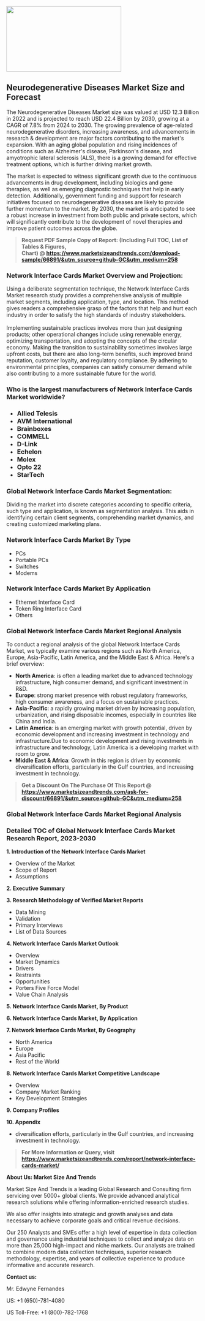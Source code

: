 <p><img class="alignnone size-medium wp-image-20088" src="https://ffe5etoiles.com/wp-content/uploads/2024/12/MST1-300x171.png" alt="" width="300" height="171" /></p><h2>Neurodegenerative Diseases Market Size and Forecast</h2><p>The Neurodegenerative Diseases Market size was valued at USD 12.3 Billion in 2022 and is projected to reach USD 22.4 Billion by 2030, growing at a CAGR of 7.8% from 2024 to 2030. The growing prevalence of age-related neurodegenerative disorders, increasing awareness, and advancements in research & development are major factors contributing to the market's expansion. With an aging global population and rising incidences of conditions such as Alzheimer's disease, Parkinson's disease, and amyotrophic lateral sclerosis (ALS), there is a growing demand for effective treatment options, which is further driving market growth.</p><p>The market is expected to witness significant growth due to the continuous advancements in drug development, including biologics and gene therapies, as well as emerging diagnostic techniques that help in early detection. Additionally, government funding and support for research initiatives focused on neurodegenerative diseases are likely to provide further momentum to the market. By 2030, the market is anticipated to see a robust increase in investment from both public and private sectors, which will significantly contribute to the development of novel therapies and improve patient outcomes across the globe.</p></p><blockquote id="" class=""><strong>Request PDF Sample Copy of Report: (Including Full TOC, List of Tables &amp; Figures, Chart)&nbsp;@&nbsp;<strong><a href="https://www.marketsizeandtrends.com/download-sample/66891/&utm_source=github-GC&utm_medium=258" target="_blank">https://www.marketsizeandtrends.com/download-sample/66891/&utm_source=github-GC&utm_medium=258</a></strong></strong></blockquote><h3 id="" class="">Network Interface Cards Market&nbsp;Overview and Projection:</h3><p id="" class="">Using a deliberate segmentation technique, the Network Interface Cards Market research study provides a comprehensive analysis of multiple market segments, including application, type, and location. This method gives readers a comprehensive grasp of the factors that help and hurt each industry in order to satisfy the high standards of industry stakeholders. <br /> <br />Implementing sustainable practices involves more than just designing products; other operational changes include using renewable energy, optimizing transportation, and adopting the concepts of the circular economy. Making the transition to sustainability sometimes involves large upfront costs, but there are also long-term benefits, such improved brand reputation, customer loyalty, and regulatory compliance. By adhering to environmental principles, companies can satisfy consumer demand while also contributing to a more sustainable future for the world.</p><h3 id="" class="">Who is the largest manufacturers of&nbsp;Network Interface Cards Market worldwide?</h3><h3 class=""><p><ul><li>Allied Telesis </li><li> AVM International </li><li> Brainboxes </li><li> COMMELL </li><li> D-Link </li><li> Echelon </li><li> Molex </li><li> Opto 22 </li><li> StarTech</li></ul></p></h3><h3 id="" class="">Global&nbsp;Network Interface Cards Market Segmentation:</h3><p id="" class="">Dividing the market into discrete categories according to specific criteria, such type and application, is known as segmentation analysis. This aids in identifying certain client segments, comprehending market dynamics, and creating customized marketing plans.</p><h3 id="" class="">Network Interface Cards Market&nbsp;By Type</h3><p><p><ul><li>PCs </li><li> Portable PCs </li><li> Switches </li><li> Modems</p></li></ul></p></p><h3 id="" class="">Network Interface Cards Market&nbsp;By Application</h3><p class=""><p><ul><li>Ethernet Interface Card </li><li> Token Ring Interface Card </li><li> Others</li></ul></p></p><h3 id="" class="">Global Network Interface Cards Market Regional Analysis</h3><p id="" class="">To conduct a regional analysis of the global Network Interface Cards Market, we typically examine various regions such as North America, Europe, Asia-Pacific, Latin America, and the Middle East &amp; Africa. Here's a brief overview:</p><ul><li><strong>North America</strong>: is often a leading market due to advanced technology infrastructure, high consumer demand, and significant investment in R&amp;D.</li><li><strong>Europe</strong>: strong market presence with robust regulatory frameworks, high consumer awareness, and a focus on sustainable practices.</li><li><strong>Asia-Pacific</strong>: a rapidly growing market driven by increasing population, urbanization, and rising disposable incomes, especially in countries like China and India.</li><li><strong>Latin America</strong>: is an emerging market with growth potential, driven by economic development and increasing investment in technology and infrastructure.Due to economic development and rising investments in infrastructure and technology, Latin America is a developing market with room to grow.</li><li><strong>Middle East &amp; Africa</strong>: Growth in this region is driven by economic diversification efforts, particularly in the Gulf countries, and increasing investment in technology.</li></ul><blockquote id="" class=""><strong>Get a Discount On The Purchase Of This Report @ <strong><a href="https://www.marketsizeandtrends.com/ask-for-discount/66891/&utm_source=github-GC&utm_medium=258" target="_blank">https://www.marketsizeandtrends.com/ask-for-discount/66891/&utm_source=github-GC&utm_medium=258</a></strong></strong></blockquote><h3 id="" class="">Global Network Interface Cards Market Regional Analysis</h3><h3 id="" class="">Detailed TOC of Global Network Interface Cards Market Research Report, 2023-2030</h3><p id="" class=""><strong>1. Introduction of the Network Interface Cards Market</strong></p><ul><li>Overview of the Market</li><li>Scope of Report</li><li>Assumptions</li></ul><p id="" class=""><strong>2. Executive Summary</strong></p><p id="" class=""><strong>3. Research Methodology of Verified Market Reports</strong></p><ul><li>Data Mining</li><li>Validation</li><li>Primary Interviews</li><li>List of Data Sources</li></ul><p id="" class=""><strong>4. Network Interface Cards Market Outlook</strong></p><ul><li>Overview</li><li>Market Dynamics</li><li>Drivers</li><li>Restraints</li><li>Opportunities</li><li>Porters Five Force Model</li><li>Value Chain Analysis</li></ul><p id="" class=""><strong>5. Network Interface Cards Market, By Product</strong></p><p id="" class=""><strong>6. Network Interface Cards Market, By Application</strong></p><p id="" class=""><strong>7. Network Interface Cards Market, By Geography</strong></p><ul><li>North America</li><li>Europe</li><li>Asia Pacific</li><li>Rest of the World</li></ul><p id="" class=""><strong>8. Network Interface Cards Market Competitive Landscape</strong></p><ul><li>Overview</li><li>Company Market Ranking</li><li>Key Development Strategies</li></ul><p id="" class=""><strong>9. Company Profiles</strong></p><p id="" class=""><strong>10. Appendix</strong></p><ul><li>diversification efforts, particularly in the Gulf countries, and increasing investment in technology.</li></ul><blockquote id="" class=""><strong>For More Information or Query, visit <strong><strong><a href="https://www.marketsizeandtrends.com/report/network-interface-cards-market/" target="_blank">https://www.marketsizeandtrends.com/report/network-interface-cards-market/</a></strong></strong></strong></blockquote><p id="" class=""><strong>About Us: Market Size And Trends</strong></p><p id="" class="">Market Size And Trends is a leading Global Research and Consulting firm servicing over 5000+ global clients. We provide advanced analytical research solutions while offering information-enriched research studies.</p><p id="" class="">We also offer insights into strategic and growth analyses and data necessary to achieve corporate goals and critical revenue decisions.</p><p id="" class="">Our 250 Analysts and SMEs offer a high level of expertise in data collection and governance using industrial techniques to collect and analyze data on more than 25,000 high-impact and niche markets. Our analysts are trained to combine modern data collection techniques, superior research methodology, expertise, and years of collective experience to produce informative and accurate research.</p><p id="" class=""><strong>Contact us:</strong></p><p id="" class="">Mr. Edwyne Fernandes</p><p id="" class="">US: +1 (650)-781-4080</p><p id="" class="">US Toll-Free: +1 (800)-782-1768</p>
